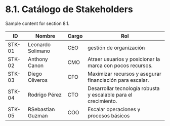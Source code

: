 # 8.1. Catálogo de Stakeholders

Sample content for section 8.1.

| ID     | Nombre                     | Cargo                | Rol |
| ------ | -------------------------- | --------------------------------------------------------------------------------------------------------------------------------------------------------------------------------------- | ------------- |
| STK-01 | Leonardo Solimano      |  CEO |  gestión de organización    |
| STK-02 | Anthony Canon     |  CMO |  Atraer usuarios y posicionar la marca con pocos recursos.   |
| STK-03 | Diego Oliveros     |  CFO |  Maximizar recursos y asegurar financiación para escalar.    |
| STK-04 | Rodrigo Pérez	     |  CTO |  Desarrollar tecnología robusta y escalable para el crecimiento.   |
| STK-05 | RSebastian Guzman	     |  COO |  Escalar operaciones y procesos básicos  |
